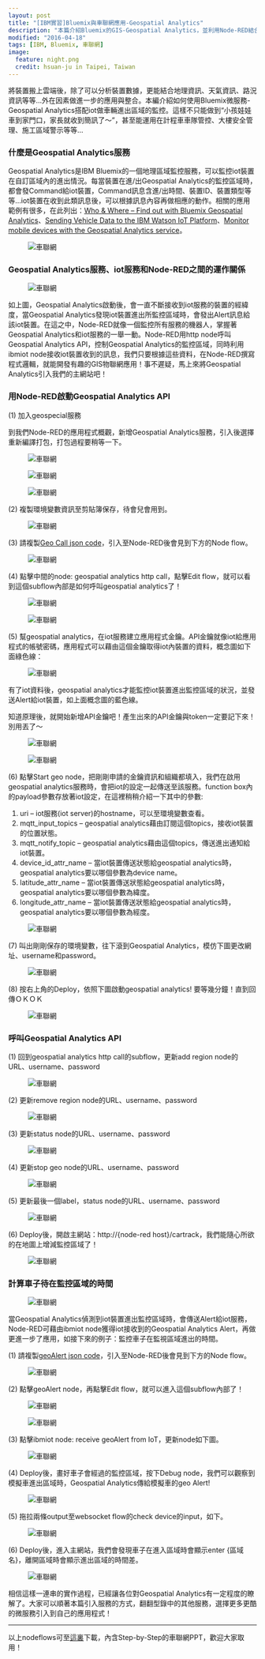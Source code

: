 ```yaml
---
layout: post
title: "[IBM實習]Bluemix與車聯網應用-Geospatial Analytics"
description: "本篇介紹Bluemix的GIS-Geospatial Analytics，並利用Node-RED結合iot和Geospatial Analytics做有趣的應用"
modified: "2016-04-18"
tags: [IBM, Bluemix, 車聯網]
image:
  feature: night.png
  credit: hsuan-ju in Taipei, Taiwan
---
```


將裝置搬上雲端後，除了可以分析裝置數據，更能結合地理資訊、天氣資訊、路況資訊等等...外在因素做進一步的應用與整合。本編介紹如何使用Bluemix微服務-Geospatial Analytics搭配iot做車輛進出區域的監控。這樣不只能做到“小孩娃娃車到家門口，家長就收到簡訊了～”，甚至能運用在計程車車隊管控、大樓安全管理、施工區域警示等等...

### 什麼是Geospatial Analytics服務
Geospatial Analytics是IBM Bluemix的一個地理區域監控服務，可以監控iot裝置在自訂區域內的進出情況。每當裝置在進/出Geospatial Analytics的監控區域時，都會發Command給iot裝置，Command訊息含進/出時間、裝置ID、裝置類型等等...iot裝置在收到此類訊息後，可以根據訊息內容再做相應的動作。相關的應用範例有很多，在此列出：<a href="https://developer.ibm.com/bluemix/2014/12/17/find-bluemix-geospatial-analytics/">Who & Where – Find out with Bluemix Geospatial Analytics</a>、<a href="https://developer.ibm.com/recipes/tutorials/sending-vehicle-data-to-the-iot-foundation/">Sending Vehicle Data to the IBM Watson IoT Platform</a>、<a href="http://www.ibm.com/developerworks/library/mo-monitordevices-app/index.html">Monitor mobile devices with the Geospatial Analytics service</a>。

<figure>
	<img src="/images/vehicle3/02.png" alt="車聯網">
	<figcaption></figcaption>
</figure>

### Geospatial Analytics服務、iot服務和Node-RED之間的運作關係

<figure>
	<img src="/images/vehicle3/01.png" alt="車聯網">
	<figcaption></figcaption>
</figure>

如上圖，Geospatial Analytics啟動後，會一直不斷接收到iot服務的裝置的經緯度，當Geospatial Analytics發現iot裝置進出所監控區域時，會發出Alert訊息給該iot裝置。在這之中，Node-RED就像一個監控所有服務的機器人，掌握著Geospatial Analytics和iot服務的一舉一動。Node-RED用http node呼叫Geospatial Analytics API，控制Geospatial Analytics的監控區域，同時利用ibmiot node接收iot裝置收到的訊息，我們只要根據這些資料，在Node-RED撰寫程式邏輯，就能開發有趣的GIS物聯網應用！事不遲疑，馬上來將Geospatial Analytics引入我們的主網站吧！

### 用Node-RED啟動Geospatial Analytics API

(1) 加入geospecial服務

到我們Node-RED的應用程式概觀，新增Geospatial Analytics服務，引入後選擇重新編譯打包，打包過程要稍等一下。

<figure>
	<img src="/images/vehicle3/03.png" alt="車聯網">
	<figcaption></figcaption>
</figure>

<figure>
	<img src="/images/vehicle3/04.png" alt="車聯網">
	<figcaption></figcaption>
</figure>

<figure>
	<img src="/images/vehicle3/05.png" alt="車聯網">
	<figcaption></figcaption>
</figure>

(2) 複製環境變數資訊至剪貼簿保存，待會兒會用到。

<figure>
	<img src="/images/vehicle3/06.png" alt="車聯網">
	<figcaption></figcaption>
</figure>

(3) 請複製<a href="https://www.dropbox.com/s/67fo9aifb6wwmj5/geo_call.txt?dl=0">Geo Call json code</a>，引入至Node-RED後會見到下方的Node flow。

<figure>
	<img src="/images/vehicle3/07.png" alt="車聯網">
	<figcaption></figcaption>
</figure>

(4) 點擊中間的node: geospatial analytics http call，點擊Edit flow，就可以看到這個subflow內部是如何呼叫geospatial analytics了！

<figure>
	<img src="/images/vehicle3/08.png" alt="車聯網">
	<figcaption></figcaption>
</figure>

<figure>
	<img src="/images/vehicle3/09.png" alt="車聯網">
	<figcaption></figcaption>
</figure>

(5) 幫geospatial analytics，在iot服務建立應用程式金鑰。API金鑰就像iot給應用程式的帳號密碼，應用程式可以藉由這個金鑰取得iot內裝置的資料，概念圖如下面綠色線：

<figure>
	<img src="/images/vehicle3/10.png" alt="車聯網">
	<figcaption></figcaption>
</figure>

有了iot資料後，geospatial analytics才能監控iot裝置進出監控區域的狀況，並發送Alert給iot裝置，如上面概念圖的藍色線。

知道原理後，就開始新增API金鑰吧！產生出來的API金鑰與token一定要記下來！別用丟了～

<figure>
	<img src="/images/vehicle3/11.png" alt="車聯網">
	<figcaption></figcaption>
</figure>

<figure>
	<img src="/images/vehicle3/12.png" alt="車聯網">
	<figcaption></figcaption>
</figure>

(6) 點擊Start geo node，把剛剛申請的金鑰資訊和組織都填入，我們在啟用geospatial analytics服務時，會把iot的設定一起傳送至該服務。function box內的payload參數存放著iot設定，在這裡稍稍介紹一下其中的參數:

1. uri – iot服務(iot server)的hostname，可以至環境變數查看。
2. mqtt_input_topics – geospatial analytics藉由訂閱這個topics，接收iot裝置的位置狀態。
3. mqtt_notify_topic – geospatial analytics藉由這個topics，傳送進出通知給iot裝置。
4. device_id_attr_name – 當iot裝置傳送狀態給geospatial analytics時，geospatial analytics要以哪個參數為device name。
5. latitude_attr_name – 當iot裝置傳送狀態給geospatial analytics時，geospatial analytics要以哪個參數為緯度。
6. longitude_attr_name – 當iot裝置傳送狀態給geospatial analytics時，geospatial analytics要以哪個參數為經度。

<figure>
	<img src="/images/vehicle3/13.png" alt="車聯網">
	<figcaption></figcaption>
</figure>

(7) 叫出剛剛保存的環境變數，往下滾到Geospatial Analytics，模仿下圖更改網址、username和password。

<figure>
	<img src="/images/vehicle3/14.png" alt="車聯網">
	<figcaption></figcaption>
</figure>

(8) 按右上角的Deploy，依照下圖啟動geospatial analytics! 要等幾分鐘！直到回傳ＯＫＯＫ

<figure>
	<img src="/images/vehicle3/15.png" alt="車聯網">
	<figcaption></figcaption>
</figure>

### 呼叫Geospatial Analytics API

(1) 回到geospatial analytics http call的subflow，更新add region node的URL、username、password

<figure>
	<img src="/images/vehicle3/17.png" alt="車聯網">
	<figcaption></figcaption>
</figure>

(2) 更新remove region node的URL、username、password

<figure>
	<img src="/images/vehicle3/18.png" alt="車聯網">
	<figcaption></figcaption>
</figure>

(3) 更新status node的URL、username、password

<figure>
	<img src="/images/vehicle3/19.png" alt="車聯網">
	<figcaption></figcaption>
</figure>

(4) 更新stop geo node的URL、username、password

<figure>
	<img src="/images/vehicle3/20.png" alt="車聯網">
	<figcaption></figcaption>
</figure>

(5) 更新最後一個label，status node的URL、username、password

<figure>
	<img src="/images/vehicle3/21.png" alt="車聯網">
	<figcaption></figcaption>
</figure>

(6) Deploy後，開啟主網站：http://{node-red host}/cartrack，我們能隨心所欲的在地圖上增減監控區域了！

<figure>
	<img src="/images/vehicle3/22.png" alt="車聯網">
	<figcaption></figcaption>
</figure>

### 計算車子待在監控區域的時間

<figure>
	<img src="/images/vehicle3/23.png" alt="車聯網">
	<figcaption></figcaption>
</figure>

當Geospatial Analytics偵測到iot裝置進出監控區域時，會傳送Alert給iot服務，Node-RED可藉由ibmiot node獲得iot接收到的Geospatial Analytics Alert，再做更進一步了應用，如接下來的例子：監控車子在監視區域進出的時間。

(1) 請複製<a href="https://www.dropbox.com/s/ma9jbq5bxftev78/geoAlert.txt?dl=0">geoAlert json code</a>，引入至Node-RED後會見到下方的Node flow。

<figure>
	<img src="/images/vehicle3/24.png" alt="車聯網">
	<figcaption></figcaption>
</figure>

(2) 點擊geoAlert node，再點擊Edit flow，就可以進入這個subflow內部了！

<figure>
	<img src="/images/vehicle3/25.png" alt="車聯網">
	<figcaption></figcaption>
</figure>

<figure>
	<img src="/images/vehicle3/26.png" alt="車聯網">
	<figcaption></figcaption>
</figure>

(3) 點擊ibmiot node: receive geoAlert from IoT，更新node如下圖。

<figure>
	<img src="/images/vehicle3/28.png" alt="車聯網">
	<figcaption></figcaption>
</figure>

(4) Deploy後，畫好車子會經過的監控區域，按下Debug node，我們可以觀察到模擬車進出區域時，Geospatial Analytics傳給模擬車的geo Alert!

<figure>
	<img src="/images/vehicle3/29.png" alt="車聯網">
	<figcaption></figcaption>
</figure>

(5) 拖拉兩條output至websocket flow的check device的input，如下。

<figure>
	<img src="/images/vehicle3/30.png" alt="車聯網">
	<figcaption></figcaption>
</figure>

(6) Deploy後，進入主網站，我們會發現車子在進入區域時會顯示enter {區域名}，離開區域時會顯示進出區域的時間差。

<figure>
	<img src="/images/vehicle3/31.png" alt="車聯網">
	<figcaption></figcaption>
</figure>

相信這樣一連串的實作過程，已經讓各位對Geospatial Analytics有一定程度的瞭解了。大家可以順著本篇引入服務的方式，翻翻型錄中的其他服務，選擇更多更酷的微服務引入到自己的應用程式！

---

以上nodeflows可至<a href="https://drive.google.com/file/d/0ByMKOSa3L3jwX3BmMlQ5MjRtYjA/view?usp=sharing">這裏</a>下載，內含Step-by-Step的車聯網PPT，歡迎大家取用！
